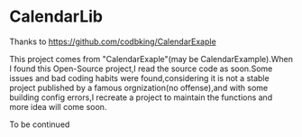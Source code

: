 # CalendarLib

Thanks to https://github.com/codbking/CalendarExaple

This project comes from "CalendarExaple"(may be CalendarExample).When I found this Open-Source project,I read the source code as soon.Some issues and bad coding habits were found,considering it is not a stable project published by a famous orgnization(no offense),and with some building config errors,I recreate a project to maintain the functions and more idea will come soon.

To be continued